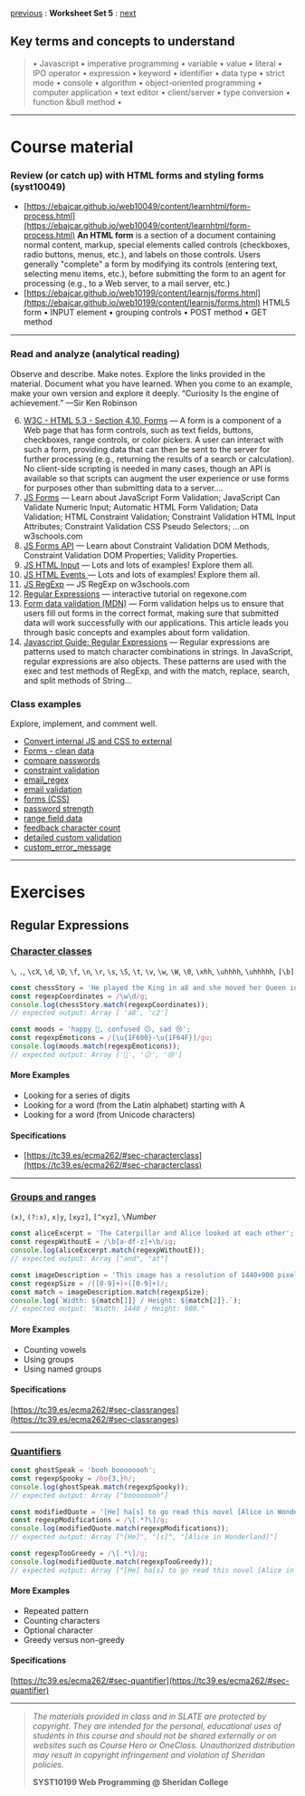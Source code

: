 [previous](set04.md) : **Worksheet Set 5** : [next](set06.md)


## Key terms and concepts to understand
> &bull; Javascript  &bull; imperative programming  &bull; variable  &bull; value  &bull; literal  &bull; IPO operator &bull; expression  &bull; keyword  &bull; identifier  &bull;  data type &bull; strict mode  &bull; console  &bull;  algorithm  &bull; object-oriented programming  &bull; computer application  &bull;  text editor  &bull; client/server  &bull;  type conversion  &bull; function &bull method &bull;
> 
---

# Course material


### Review (or catch up) with HTML forms and styling forms (syst10049)
- [https://ebajcar.github.io/web10049/content/learnhtml/form-process.html](https://ebajcar.github.io/web10049/content/learnhtml/form-process.html) **An HTML form** is a section of a document containing normal content, markup, special elements called controls (checkboxes, radio buttons, menus, etc.), and labels on those controls. Users generally "complete" a form by modifying its controls (entering text, selecting menu items, etc.), before submitting the form to an agent for processing (e.g., to a Web server, to a mail server, etc.)
- [https://ebajcar.github.io/web10199/content/learnjs/forms.html](https://ebajcar.github.io/web10199/content/learnjs/forms.html) HTML5 form • INPUT element • grouping controls • POST method • GET method


---

### Read and analyze (analytical reading)
Observe and describe. Make notes. Explore the links provided in the material. Document what you have learned. When you come to an example, make your own version and explore it deeply. “Curiosity Is the engine of achievement.” —Sir Ken Robinson


6. [W3C - HTML 5.3 - Section 4.10. Forms](http://w3c.github.io/html/sec-forms.html)  &mdash; A form is a component of a Web page that has form controls, such as text fields, buttons, checkboxes, range controls, or color pickers. A user can interact with such a form, providing data that can then be sent to the server for further processing (e.g., returning the results of a search or calculation). No client-side scripting is needed in many cases, though an API is available so that scripts can augment the user experience or use forms for purposes other than submitting data to a server.&hellip;
7. <a target="_blank" href="https://www.w3schools.com/js/js_validation.asp">JS Forms</a>  &mdash; Learn about JavaScript Form Validation; JavaScript Can Validate Numeric Input; Automatic HTML Form Validation; Data Validation; HTML Constraint Validation; Constraint Validation HTML Input Attributes; Constraint Validation CSS Pseudo Selectors; &hellip;on w3schools.com
8. <a target="_blank" href="https://www.w3schools.com/js/js_validation_api.asp">JS Forms API</a> &mdash; Learn about Constraint Validation DOM Methods, Constraint Validation DOM Properties; Validity Properties. 
9. <a target="_blank" href="https://www.w3schools.com/js/js_input_examples.asp">JS HTML Input</a>  &mdash; Lots and lots of examples! Explore them all.  
10. <a target="_blank" href="https://www.w3schools.com/js/js_events_examples.asp">JS HTML Events </a>  &mdash; Lots and lots of examples! Explore them all.
11. <a target="_blank" href="https://www.w3schools.com/js/js_regexp.asp">JS RegExp</a>  &mdash; JS RegExp on w3schools.com
12. <a href="http://regexone.com/" target="_blank">Regular Expressions</a>  &mdash; interactive tutorial on regexone.com</dd>
13. [Form data validation (MDN)](https://developer.mozilla.org/en-US/docs/Web/Guide/HTML/Forms/Data_form_validation) &mdash; Form validation helps us to ensure that users fill out forms in the correct format, making sure that submitted data will work successfully with our applications. This article leads you through basic concepts and examples about form validation.
14. <a href="https://developer.mozilla.org/en-US/docs/Web/JavaScript/Guide/Regular_Expressions" target="_blank">Javascript Guide: Regular Expressions</a> &mdash; Regular expressions are patterns used to match character combinations in strings. In JavaScript, regular expressions are also objects. These patterns are used with the exec and test methods of RegExp, and with the match, replace, search, and split methods of String&hellip;


### Class examples

Explore, implement, and comment well.

- [Convert internal JS and CSS to external](syst10199/noteworthy/convert_int_to_ext.md)
- [Forms - clean data](../set5/clean_data.html)
- [compare passwords](../set5/compare_passwords.html)
- [constraint validation](../set5/constraint_validation.html)
- [email_regex](../set5/email_regex.html)
- [email validation](../set5/email_validation.html)
- [forms (CSS)](../set5/forms_css.html)
- [password strength](../set5/password_strength.html)
- [range field data](../set5/range_field.html) 
- [feedback character count](../set5/feedback_form.html) 
- [detailed custom validation](../set5/detailed_custom_validation.html)
- [custom_error_message](../set5/custom_error_message.html)


---

# Exercises

## Regular Expressions

### [Character classes](https://developer.mozilla.org/en-US/docs/Web/JavaScript/Guide/Regular_Expressions/Character_Classes)
`\`, `.`, `\cX`, `\d`, `\D`, `\f`, `\n`, `\r`, `\s`, `\S`, `\t`, `\v`, `\w`, `\W`, `\0`, `\xhh`, `\uhhhh`, `\uhhhhh`, `[\b]`
```js
const chessStory = 'He played the King in a8 and she moved her Queen in c2.';
const regexpCoordinates = /\w\d/g;
console.log(chessStory.match(regexpCoordinates));
// expected output: Array [ 'a8', 'c2']

const moods = 'happy 🙂, confused 😕, sad 😢';
const regexpEmoticons = /[\u{1F600}-\u{1F64F}]/gu;
console.log(moods.match(regexpEmoticons));
// expected output: Array ['🙂', '😕', '😢']
```
#### More Examples
- Looking for a series of digits
- Looking for a word (from the Latin alphabet) starting with A
- Looking for a word (from Unicode characters)

#### Specifications
- [https://tc39.es/ecma262/#sec-characterclass](https://tc39.es/ecma262/#sec-characterclass)

---

### [Groups and ranges](https://developer.mozilla.org/en-US/docs/Web/JavaScript/Guide/Regular_Expressions/Groups_and_Ranges)
`(x)`, `(?:x)`, `x|y`, `[xyz]`, `[^xyz]`, `\`_Number_
```js
const aliceExcerpt = 'The Caterpillar and Alice looked at each other';
const regexpWithoutE = /\b[a-df-z]+\b/ig;
console.log(aliceExcerpt.match(regexpWithoutE));
// expected output: Array ["and", "at"]

const imageDescription = 'This image has a resolution of 1440×900 pixels.';
const regexpSize = /([0-9]+)×([0-9]+)/;
const match = imageDescription.match(regexpSize);
console.log(`Width: ${match[1]} / Height: ${match[2]}.`);
// expected output: "Width: 1440 / Height: 900."
```
#### More Examples
- Counting vowels
- Using groups
- Using named groups

#### Specifications
[https://tc39.es/ecma262/#sec-classranges](https://tc39.es/ecma262/#sec-classranges)

---
### [Quantifiers](https://developer.mozilla.org/en-US/docs/Web/JavaScript/Guide/Regular_Expressions/Quantifiers)


```js
const ghostSpeak = 'booh boooooooh';
const regexpSpooky = /bo{3,}h/;
console.log(ghostSpeak.match(regexpSpooky));
// expected output: Array ["boooooooh"]

const modifiedQuote = '[He] ha[s] to go read this novel [Alice in Wonderland].';
const regexpModifications = /\[.*?\]/g;
console.log(modifiedQuote.match(regexpModifications));
// expected output: Array ["[He]", "[s]", "[Alice in Wonderland]"]

const regexpTooGreedy = /\[.*\]/g;
console.log(modifiedQuote.match(regexpTooGreedy));
// expected output: Array ["[He] ha[s] to go read this novel [Alice in Wonderland]"]
```

#### More Examples
- Repeated pattern
- Counting characters
- Optional character
- Greedy versus non-greedy


#### Specifications

[https://tc39.es/ecma262/#sec-quantifier](https://tc39.es/ecma262/#sec-quantifier)

  
---
> *The materials provided in class and in SLATE are protected by copyright. They are intended for the personal, educational uses of students in this course and should not be shared externally or on websites such as Course Hero or OneClass. Unauthorized distribution may result in copyright infringement and violation of Sheridan policies.*
> 
> **SYST10199 Web Programming @ Sheridan College**
